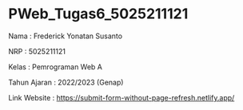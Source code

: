# PWeb_Tugas6_5025211121

Nama               : Frederick Yonatan Susanto

NRP                : 5025211121

Kelas              : Pemrograman Web A

Tahun Ajaran       : 2022/2023 (Genap)

Link Website : https://submit-form-without-page-refresh.netlify.app/
